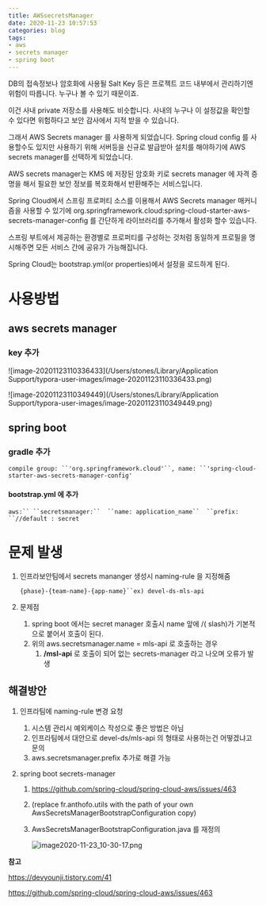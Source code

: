 ```yaml
---
title: AWSsecretsManager
date: 2020-11-23 10:57:53
categories: blog
tags: 
- aws
- secrets manager
- spring boot
---
```


DB의 접속정보나 암호화에 사용될 Salt Key 등은 프로젝트 코드 내부에서 관리하기엔 위험이 따릅니다. 누구나 볼 수 있기 때문이죠.

이건 사내 private 저장소를 사용해도 비슷합니다. 사내의 누구나 이 설정값을 확인할 수 있다면 위험하다고 보안 감사에서 지적 받을 수 있습니다.

그래서 AWS Secrets manager 를 사용하게 되었습니다. Spring cloud config 를 사용할수도 있지만 사용하기 위해 서버등을 신규로 발급받아 설치를 해야하기에 AWS secrets manager를 선택하게 되었습니다. 



AWS secrets manager는 KMS 에 저장된 암호화 키로 secrets manager 에 자격 증명을 해서 필요한 보안 정보를 복호화해서 반환해주는 서비스입니다.

Spring Cloud에서 스프링 프로퍼티 소스를 이용해서 AWS Secrets manager 매커니즘을 사용할 수 있기에 org.springframework.cloud:spring-cloud-starter-aws-secrets-manager-config 를 간단하게 라이브러리를 추가해서 활성화 할수 있습니다. 

스프링 부트에서 제공하는 환경별로 프로퍼티를 구성하는 것처럼 동일하게 프로필을 명시해주면 모든 서비스 간에 공유가 가능해집니다.

Spring Cloud는 bootstrap.yml(or properties)에서 설정을 로드하게 된다.

# 사용방법

## aws secrets manager 

### key 추가

![image-20201123110336433](/Users/stones/Library/Application Support/typora-user-images/image-20201123110336433.png)





![image-20201123110349449](/Users/stones/Library/Application Support/typora-user-images/image-20201123110349449.png)

## spring boot 

### gradle 추가



```
compile group: ``'org.springframework.cloud'``, name: ``'spring-cloud-starter-aws-secrets-manager-config'
```



#### bootstrap.yml 에 추가



```
aws:`` ``secretsmanager:``  ``name: application_name``  ``prefix: ``//default : secret
```

# 문제 발생

1. 인프라보안팀에서 secrets mananger 생성시 naming-rule 을 지정해줌

   `{phase}-{team-name}-{app-name}``ex) devel-ds-mls-api`

2. 문제점

   1.  spring boot 에서는 secret manager 호출시 name 앞에 /( slash)가 기본적으로 붙어서 호출이 된다. 
   2. 위의 aws.secretsmanager.name = mls-api 로 호출하는 경우 
      1. **/msl-api** 로 호출이 되어 없는 secrets-manager 라고 나오며 오류가 발생

## 해결방안

1. 인프라팀에 naming-rule 변경 요청

   1. 시스템 관리시 예외케이스 작성으로 좋은 방법은 아님
   2. 인프라팀에서 대안으로 devel-ds/mls-api 의 형태로 사용하는건 어떻겠냐고 문의
   3. aws.secretsmanager.prefix 추가로 해결 가능

2. spring boot secrets-manager

   1. https://github.com/spring-cloud/spring-cloud-aws/issues/463

   2. (replace fr.anthofo.utils with the path of your own AwsSecretsManagerBootstrapConfiguration copy)

   3. AwsSecretsManagerBootstrapConfiguration.java 를 재정의

      ![image2020-11-23_10-30-17.png](https://wiki.musinsa.com/download/attachments/58932013/image2020-11-23_10-30-17.png?version=1&modificationDate=1606095018000&api=v2)





**참고**

https://devyounji.tistory.com/41

https://github.com/spring-cloud/spring-cloud-aws/issues/463